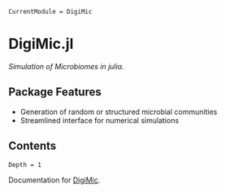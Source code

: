```@meta
CurrentModule = DigiMic
```

# DigiMic.jl

*Simulation of Microbiomes in julia.*

## Package Features
* Generation of random or structured microbial communities
* Streamlined interface for numerical simulations


## Contents
```@contents
Depth = 1
```

Documentation for [DigiMic](https://github.com/EcoEngLab/DigiMic).

```@index
```
